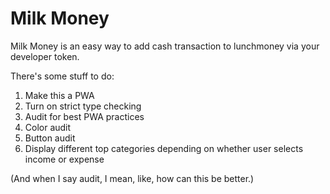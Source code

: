 # Milk Money

Milk Money is an easy way to add cash transaction to lunchmoney via your developer token.

There's some stuff to do:

1. Make this a PWA
1. Turn on strict type checking
1. Audit for best PWA practices
1. Color audit
1. Button audit
1. Display different top categories depending on whether user selects income or expense

(And when I say audit, I mean, like, how can this be better.)

